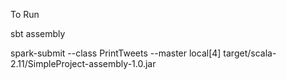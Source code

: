 To Run

sbt assembly

spark-submit --class PrintTweets --master local[4] target/scala-2.11/SimpleProject-assembly-1.0.jar 